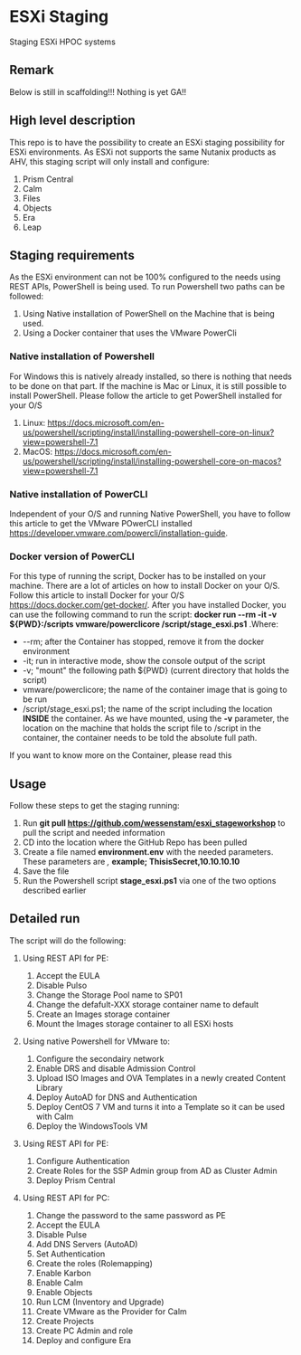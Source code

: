 # ESXi Staging
Staging ESXi HPOC systems

## Remark
Below is still in scaffolding!!! Nothing is yet GA!!

## High level description
This repo is to have the possibility to create an ESXi staging possibility for ESXi environments.
As ESXi not supports the same Nutanix products as AHV, this staging script will only install and configure:
1. Prism Central
2. Calm
3. Files
4. Objects
5. Era
6. Leap

## Staging requirements
As the ESXi environment can not be 100% configured to the needs using REST APIs, PowerShell is being used. To run Powershell two paths can be followed:

1. Using Native installation of PowerShell on the Machine that is being used.
2. Using a Docker container that uses the VMware PowerCli

### Native installation of Powershell
For Windows this is natively already installed, so there is nothing that needs to be done on that part. 
If the machine is Mac or Linux, it is still possible to install PowerShell. Please follow the article to get PowerShell installed for your O/S

1. Linux: https://docs.microsoft.com/en-us/powershell/scripting/install/installing-powershell-core-on-linux?view=powershell-7.1
2. MacOS: https://docs.microsoft.com/en-us/powershell/scripting/install/installing-powershell-core-on-macos?view=powershell-7.1

### Native installation of PowerCLI
Independent of your O/S and running Native PowerShell, you have to follow this article to get the VMware POwerCLI installed https://developer.vmware.com/powercli/installation-guide. 

### Docker version of PowerCLI
For this type of running the script, Docker has to be installed on your machine. There are a lot of articles on how to install Docker on your O/S. Follow this article to install Docker for your O/S https://docs.docker.com/get-docker/. After you have installed Docker, you can use the following command to run the script: **docker run --rm -it -v ${PWD}:/scripts vmware/powerclicore /script/stage_esxi.ps1** .Where:

- --rm; after the Container has stopped, remove it from the docker environment
- -it; run in interactive mode, show the console output of the script
- -v; "mount" the following path ${PWD} (current directory that holds the script)
- vmware/powerclicore; the name of the container image that is going to be run
- /script/stage_esxi.ps1; the name of the script including the location **INSIDE** the container. As we have mounted, using the **-v** parameter, the location on the machine that holds the script file to /script in the container, the container needs to be told the absolute full path.

If you want to know more on the Container, please read this
## Usage
Follow these steps to get the staging running:

1. Run **git pull https://github.com/wessenstam/esxi_stageworkshop** to pull the script and needed information
2. CD into the location where the GitHub Repo has been pulled
3. Create a file named **environment.env** with the needed parameters. These parameters are *<PE password>,<IP address of the PE instance>* **example; ThisisSecret,10.10.10.10**
4. Save the file
4. Run the Powershell script **stage_esxi.ps1** via one of the two options described earlier

## Detailed run
The script will do the following:
1. Using REST API for PE:

   1. Accept the EULA
   2. Disable Pulso
   3. Change the Storage Pool name to SP01
   4. Change the defafult-XXX storage container name to default
   5. Create an Images storage container
   6. Mount the Images storage container to all ESXi hosts

2. Using native Powershell for VMware to:

   1. Configure the secondairy network
   2. Enable DRS and disable Admission Control
   3. Upload ISO Images and OVA Templates in a newly created Content Library
   4. Deploy AutoAD for DNS and Authentication
   5. Deploy CentOS 7 VM and turns it into a Template so it can be used with Calm
   6. Deploy the WindowsTools VM

3. Using REST API for PE:

   1. Configure Authentication
   2. Create Roles for the SSP Admin group from AD as Cluster Admin
   3. Deploy Prism Central

4. Using REST API for PC:
   
   1. Change the password to the same password as PE
   2. Accept the EULA
   3. Disable Pulse
   4. Add DNS Servers (AutoAD)
   5. Set Authentication
   6. Create the roles (Rolemapping)
   7. Enable Karbon
   8. Enable Calm
   9. Enable Objects
   10. Run LCM (Inventory and Upgrade)
   11. Create VMware as the Provider for Calm
   12. Create Projects
   13. Create PC Admin and role
   14. Deploy and configure Era
